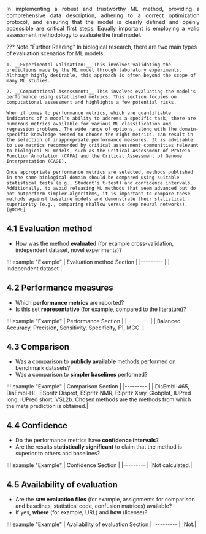 <p style='text-align: justify;'>
In implementing a robust and trustworthy ML method, providing a comprehensive data description, adhering to a correct optimization protocol, and ensuring that the model is clearly defined and openly accessible are critical first steps. Equally important is employing a valid assessment methodology to evaluate the final model.
</p>

??? Note "Further Reading"
	In biological research, there are two main types of evaluation scenarios for ML models: 
	
	1. __Experimental Validation:__ This involves validating the predictions made by the ML model through laboratory experiments. Although highly desirable, this approach is often beyond the scope of many ML studies.
	
	2. __Computational Assessment:__ This involves evaluating the model's performance using established metrics. This section focuses on computational assessment and highlights a few potential risks.
	
	When it comes to performance metrics, which are quantifiable indicators of a model's ability to address a specific task, there are numerous metrics available for various ML classification and regression problems. The wide range of options, along with the domain-specific knowledge needed to choose the right metrics, can result in the selection of inappropriate performance measures. It is advisable to use metrics recommended by critical assessment communities relevant to biological ML models, such as the Critical Assessment of Protein Function Annotation (CAFA) and the Critical Assessment of Genome Interpretation (CAGI).
	
	Once appropriate performance metrics are selected, methods published in the same biological domain should be compared using suitable statistical tests (e.g., Student’s t-test) and confidence intervals. Additionally, to avoid releasing ML methods that seem advanced but do not outperform simpler algorithms, it is important to compare these methods against baseline models and demonstrate their statistical superiority (e.g., comparing shallow versus deep neural networks).[@DOME]




## 4.1 Evaluation method

- How was the method __evaluated__ (for example cross-validation, independent dataset, novel experiments)?

!!! example "Example"
	|  Evaluation method Section  |
	|---------  |
	| Independent dataset  |

## 4.2 Performance measures

- Which __performance metrics__ are reported? 
- Is this set __representative__ (for example, compared to the literature)?

!!! example "Example"
	|  Performance Section  |
	|---------  |
	| Balanced Accuracy, Precision, Sensitivity, Specificity, F1, MCC. |

## 4.3 Comparison

- Was a comparison to __publicly available__ methods performed on benchmark datasets? 
- Was a comparison to __simpler baselines__ performed?

!!! example "Example"
	|  Comparison Section  |
	|---------  |
	| DisEmbl-465, DisEmbl-HL, ESpritz Disprot, ESpritz NMR, ESpritz Xray, Globplot, IUPred long, IUPred short, VSL2b. Chosen methods are the methods from which the meta prediction is obtained.|

## 4.4 Confidence

- Do the performance metrics have __confidence intervals__? 
- Are the results __statistically significant__ to claim that the method is superior to others and baselines?

!!! example "Example"
	|  Confidence Section  |
	|---------  |
	|Not calculated.|

## 4.5 Availability of evaluation

- Are the __raw evaluation files__ (for example, assignments for comparison and baselines, statistical code, confusion matrices) available? 
- If yes, __where__ (for example, URL) and __how__ (license)?

!!! example "Example"
	|  Availability of evaluation Section  |
	|---------  |
	|Not.|



<br> 